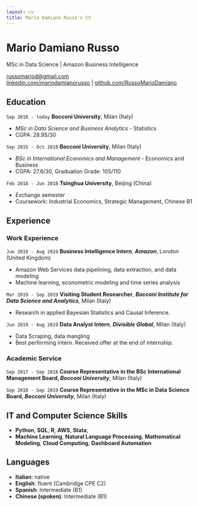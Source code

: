 ```yaml
---
layout: cv
title: Mario Damiano Russo's CV
---
```


# Mario Damiano Russo
MSc in Data Science | Amazon Business Intelligence

<div id="webaddress">
<a href="russomariod@gmail.com">russomariod@gmail.com</a>
</div>
<div id="webaddress">
<a href="https://www.linkedin.com/in/mariodamianorusso/">linkedin.com/mariodamianorusso</a>
| <a href="https://github.com/RussoMarioDamiano">github.com/RussoMarioDamiano</a>
</div>


## Education

`Sep 2018 - today`
__Bocconi University__, Milan (Italy)
- *MSc in Data Science and Business Analytics* - Statistics
- CGPA: 28.95/30

`Sep 2015 - Oct 2018`
__Bocconi University__, Milan (Italy)
- *BSc in International Economics and Management* - Economics and Business
- CGPA: 27.6/30, Graduation Grade: 105/110

`Feb 2018 - Jun 2018`
__Tsinghua University__, Beijing (China)
- Exchange semester
- Coursework: Industrial Economics, Strategic Management, Chinese B1


## Experience

### Work Experience

`Jun 2019 - Aug 2019`
__Business Intelligence Intern__, 
__*Amazon*__, London (United Kingdom)
  - Amazon Web Services data pipelining, data extraction, and data modeling
  - Machine learning, econometric modeling and time series analysis

`Mar 2019 - Sep 2019`
__Visiting Student Researcher__,
__*Bocconi Institute for Data Science and Analytics*__, Milan (Italy)
- Research in applied Bayesian Statistics and Causal Inference.

`Jun 2019 - Aug 2019`
__Data Analyst Intern__,
__*Divisible Global*__, Milan (Italy)
- Data Scraping, data mangling
- Best performing intern. Received offer at the end of internship.

### Academic Service

`Sep 2017 - Sep 2018`
__Course Representative in the BSc International Management Board, *Bocconi University*__, Milan (Italy)

`Sep 2018 - Sep 2019`
__Course Representative in the MSc in Data Science Board, *Bocconi University*__, Milan (Italy)


## IT and Computer Science Skills

- __Python__, __SQL__, __R__, __AWS__, __Stata__,
- __Machine Learning__, __Natural Language Processing__, __Mathematical Modeling__, __Cloud Computing__, __Dashboard Automation__

## Languages
- __Italian__: native
- __English__: fluent (Cambridge CPE C2)
- __Spanish__: Intermediate (B1)
- __Chinese (spoken)__: Intermediate (B1)



<!-- ### Footer

Last updated: Jun 2019 -->


